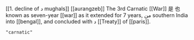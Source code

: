 [[1. decline of د mughals]]
[[aurangzeb]]
The 3rd Carnatic [[War]] 是 也 known as seven-year [[war]] as it extended for 7 years, من southern India into [[bengal]], and concluded with د [[Treaty]] of [[paris]].

```query
"carnatic"
```